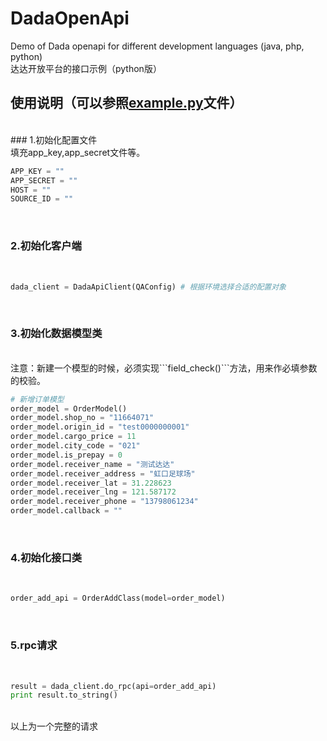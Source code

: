 # DadaOpenApi
Demo of Dada openapi for different development languages (java, php, python)
</br>
达达开放平台的接口示例（python版）
</br>
## 使用说明（可以参照[example.py](https://github.com/wanDoubleMing/DadaOpenApi/blob/master/open_api/example.py)文件）
</br>
### 1.初始化配置文件
</br>
填充app_key,app_secret文件等。
</br>

```python
APP_KEY = ""
APP_SECRET = ""
HOST = ""
SOURCE_ID = ""
```
</br>

### 2.初始化客户端
</br>

```python
dada_client = DadaApiClient(QAConfig) # 根据环境选择合适的配置对象
```
</br>

### 3.初始化数据模型类
</br>
注意：新建一个模型的时候，必须实现```field_check()```方法，用来作必填参数的校验。
</br>

```python
# 新增订单模型
order_model = OrderModel()
order_model.shop_no = "11664071"
order_model.origin_id = "test0000000001"
order_model.cargo_price = 11
order_model.city_code = "021"
order_model.is_prepay = 0
order_model.receiver_name = "测试达达"
order_model.receiver_address = "虹口足球场"
order_model.receiver_lat = 31.228623
order_model.receiver_lng = 121.587172
order_model.receiver_phone = "13798061234"
order_model.callback = ""
```
</br>

### 4.初始化接口类
</br>

```python
order_add_api = OrderAddClass(model=order_model)
```
</br>

### 5.rpc请求
</br>

```python
result = dada_client.do_rpc(api=order_add_api)
print result.to_string()
```
</br>
以上为一个完整的请求
